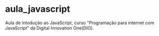 # aula_javascript
Aula de intodução ao JavaScript, curso "Programação para internet com JavaScript" da Digital Innovation One(DIO).
